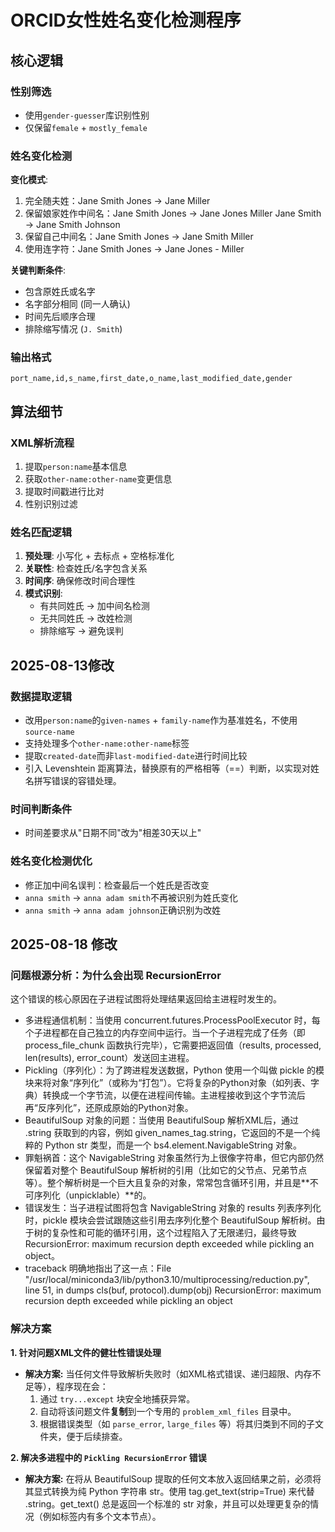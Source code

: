 # ORCID女性姓名变化检测程序

## 核心逻辑

### 性别筛选
- 使用`gender-guesser`库识别性别
- 仅保留`female` + `mostly_female`

### 姓名变化检测
**变化模式**:
1. 完全随夫姓：Jane Smith Jones → Jane Miller
2. 保留娘家姓作中间名：Jane Smith Jones → Jane Jones Miller Jane Smith → Jane Smith Johnson
3. 保留自己中间名：Jane Smith Jones → Jane Smith Miller
4. 使用连字符：Jane Smith Jones → Jane Jones - Miller

**关键判断条件**:
- 包含原姓氏或名字
- 名字部分相同 (同一人确认)  
- 时间先后顺序合理
- 排除缩写情况 (`J. Smith`)

### 输出格式
```csv
port_name,id,s_name,first_date,o_name,last_modified_date,gender
```

## 算法细节

### XML解析流程
1. 提取`person:name`基本信息
2. 获取`other-name:other-name`变更信息  
3. 提取时间戳进行比对
4. 性别识别过滤

### 姓名匹配逻辑
1. **预处理**: 小写化 + 去标点 + 空格标准化
2. **关联性**: 检查姓氏/名字包含关系
3. **时间序**: 确保修改时间合理性
4. **模式识别**: 
   - 有共同姓氏 → 加中间名检测
   - 无共同姓氏 → 改姓检测
   - 排除缩写 → 避免误判

## 2025-08-13修改

### 数据提取逻辑
- 改用`person:name`的`given-names` + `family-name`作为基准姓名，不使用`source-name`
- 支持处理多个`other-name:other-name`标签
- 提取`created-date`而非`last-modified-date`进行时间比较
- 引入 Levenshtein 距离算法，替换原有的严格相等（==）判断，以实现对姓名拼写错误的容错处理。


### 时间判断条件
- 时间差要求从"日期不同"改为"相差30天以上"

### 姓名变化检测优化
- 修正加中间名误判：检查最后一个姓氏是否改变
- `anna smith` → `anna adam smith`不再被识别为姓氏变化
- `anna smith` → `anna adam johnson`正确识别为改姓


## 2025-08-18 修改

### 问题根源分析：为什么会出现 RecursionError
这个错误的核心原因在子进程试图将处理结果返回给主进程时发生的。

- 多进程通信机制：当使用 concurrent.futures.ProcessPoolExecutor 时，每个子进程都在自己独立的内存空间中运行。当一个子进程完成了任务（即 process_file_chunk 函数执行完毕），它需要把返回值（results, processed, len(results), error_count）发送回主进程。
- Pickling（序列化）：为了跨进程发送数据，Python 使用一个叫做 pickle 的模块来将对象“序列化”（或称为“打包”）。它将复杂的Python对象（如列表、字典）转换成一个字节流，以便在进程间传输。主进程接收到这个字节流后再“反序列化”，还原成原始的Python对象。
- BeautifulSoup 对象的问题：当使用 BeautifulSoup 解析XML后，通过 .string 获取到的内容，例如 given_names_tag.string，它返回的不是一个纯粹的 Python str 类型，而是一个 bs4.element.NavigableString 对象。
- 罪魁祸首：这个 NavigableString 对象虽然行为上很像字符串，但它内部仍然保留着对整个 BeautifulSoup 解析树的引用（比如它的父节点、兄弟节点等）。整个解析树是一个巨大且复杂的对象，常常包含循环引用，并且是**不可序列化（unpicklable）**的。
- 错误发生：当子进程试图将包含 NavigableString 对象的 results 列表序列化时，pickle 模块会尝试跟随这些引用去序列化整个 BeautifulSoup 解析树。由于树的复杂性和可能的循环引用，这个过程陷入了无限递归，最终导致 RecursionError: maximum recursion depth exceeded while pickling an object。
- traceback 明确地指出了这一点：File "/usr/local/miniconda3/lib/python3.10/multiprocessing/reduction.py", line 51, in dumps cls(buf, protocol).dump(obj) RecursionError: maximum recursion depth exceeded while pickling an object

### 解决方案

**1. 针对问题XML文件的健壮性错误处理**

*   **解决方案:** 当任何文件导致解析失败时（如XML格式错误、递归超限、内存不足等），程序现在会：
    1.  通过 `try...except` 块安全地捕获异常。
    2.  自动将该问题文件**复制**到一个专用的 `problem_xml_files` 目录中。
    3.  根据错误类型（如 `parse_error`, `large_files` 等）将其归类到不同的子文件夹，便于后续排查。

**2. 解决多进程中的 `Pickling RecursionError` 错误**

*   **解决方案:** 在将从 BeautifulSoup 提取的任何文本放入返回结果之前，必须将其显式转换为纯 Python 字符串 str。使用 tag.get_text(strip=True) 来代替 .string。get_text() 总是返回一个标准的 str 对象，并且可以处理更复杂的情况（例如标签内有多个文本节点）。


